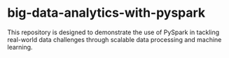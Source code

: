 # big-data-analytics-with-pyspark
This repository is designed to demonstrate the use of PySpark in tackling real-world data challenges through scalable data processing and machine learning.
